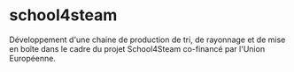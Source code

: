 # school4steam
Développement d'une chaine de production de tri, de rayonnage et de mise en boîte dans le cadre du projet School4Steam co-financé par l'Union Européenne.
